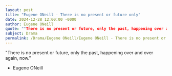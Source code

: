 ```yaml
---
layout: post
title: "Eugene ONeill - There is no present or future only"
date: 2024-12-28 12:00:00 -0000
author: Eugene ONeill
quote: ""There is no present or future, only the past, happening over and over again, now.""
subject: Drama
permalink: /Drama/Eugene ONeill/Eugene ONeill - There is no present or future only
---
```


"There is no present or future, only the past, happening over and over again, now."

- Eugene ONeill
